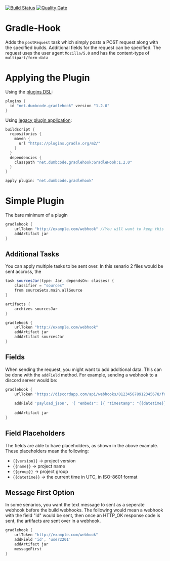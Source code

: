 [![Build Status](https://travis-ci.org/Dumb-Code/GradleHook.svg?branch=master)](https://travis-ci.org/Dumb-Code/GradleHook)
[![Quality Gate](https://sonarcloud.io/api/project_badges/measure?project=net.dumbcode.gradlehook&metric=alert_status)](https://sonarcloud.io/dashboard?id=net.dumbcode.gradlehook)

# Gradle-Hook
Adds the `postRequest` task which simply posts a POST request along with the specified builds. Additional fields for the request can be specified. The request uses the user agent `Mozilla/5.0` and has the content-type of `multipart/form-data`

# Applying the Plugin
Using the [plugins DSL](https://docs.gradle.org/current/userguide/plugins.html#sec:plugins_block):
```gradle
plugins {
  id "net.dumbcode.gradlehook" version "1.2.0"
}
```
Using [legacy plugin application](https://docs.gradle.org/current/userguide/plugins.html#sec:old_plugin_application):
```gradle
buildscript {
  repositories {
    maven {
      url "https://plugins.gradle.org/m2/"
    }
  }
  dependencies {
    classpath "net.dumbcode.gradlehook:GradleHook:1.2.0"
  }
}

apply plugin: "net.dumbcode.gradlehook"

```

# Simple Plugin
The bare minimum of a plugin
```gradle
gradlehook {
    urlToken "http://example.com/webhook" //You will want to keep this url private. It should really be in a gradle.properties file.
    addArtifact jar
}
```
## Additional Tasks
You can apply multiple tasks to be sent over. In this senario 2 files would be sent accross, the 
```gradle
task sourcesJar(type: Jar, dependsOn: classes) {
    classifier = "sources"
    from sourceSets.main.allSource
}

artifacts {
    archives sourcesJar
}

gradlehook {
    urlToken "http://example.com/webhook"
    addArtifact jar
    addArtifact sourcesJar
}
```

## Fields
When sending the request, you might want to add additional data. This can be done with the `addField` method.
For example, sending a webhook to a discord server would be:
```gradle
gradlehook {
    urlToken 'https://discordapp.com/api/webhooks/012345678912345678/foobar' //Would go in a gradle.properties, or a file that isn't commited to git
    
    addField 'payload_json', '{ "embeds": [{ "timestamp": "{{datetime}}" }] }'
    
    addArtifact jar
}
```

## Field Placeholders
The fields are able to have placeholders, as shown in the above example. These placeholders mean the following:
 - `{{version}}` -> project version
 - `{{name}}` -> project name
 - `{{group}}` -> project group
 - `{{datetime}}` -> the current time in UTC, in ISO-8601 format 
 
 ## Message First Option
 In some senarios, you want the text message to sent as a seperate webhook before the build webhooks. The following would mean a webhook with the field "id" would be sent, then once an HTTP_OK response code is sent, the artifacts are sent over in a webhook. 
```gradle
gradlehook {
    urlToken "http://example.com/webhook"
    addField 'id', 'user2201'
    addArtifact jar
    messageFirst
}
```
